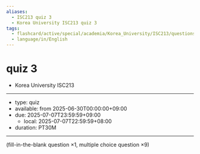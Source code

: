 ```yaml
---
aliases:
  - ISC213 quiz 3
  - Korea University ISC213 quiz 3
tags:
  - flashcard/active/special/academia/Korea_University/ISC213/questions/quiz_3
  - language/in/English
---
```


# quiz 3

- Korea University ISC213

---

- type: quiz
- available: from 2025-06-30T00:00:00+09:00
- due: 2025-07-07T23:59:59+09:00
  - local: 2025-07-07T22:59:59+08:00
- duration: PT30M

---

\(fill-in-the-blank question ×1, multiple choice question ×9\)
